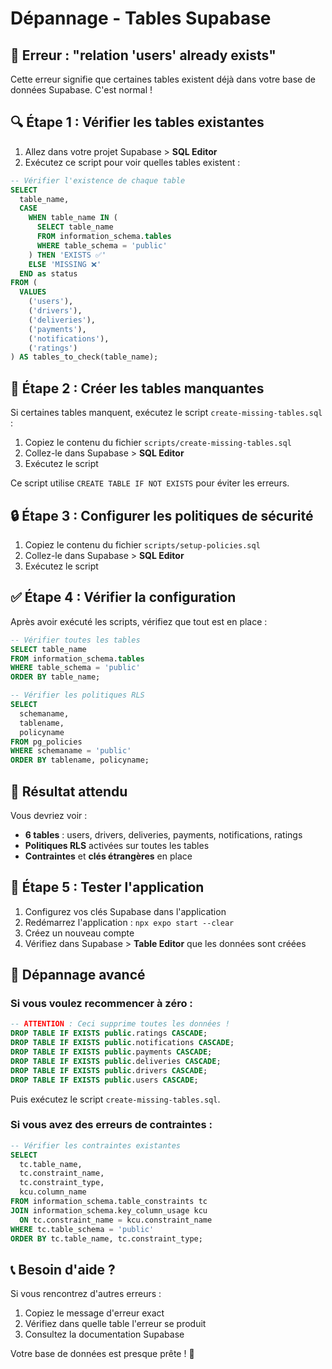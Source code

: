 # Dépannage - Tables Supabase

## 🚨 Erreur : "relation 'users' already exists"

Cette erreur signifie que certaines tables existent déjà dans votre base de données Supabase. C'est normal !

## 🔍 **Étape 1 : Vérifier les tables existantes**

1. Allez dans votre projet Supabase > **SQL Editor**
2. Exécutez ce script pour voir quelles tables existent :

```sql
-- Vérifier l'existence de chaque table
SELECT 
  table_name,
  CASE 
    WHEN table_name IN (
      SELECT table_name 
      FROM information_schema.tables 
      WHERE table_schema = 'public'
    ) THEN 'EXISTS ✅'
    ELSE 'MISSING ❌'
  END as status
FROM (
  VALUES 
    ('users'),
    ('drivers'),
    ('deliveries'),
    ('payments'),
    ('notifications'),
    ('ratings')
) AS tables_to_check(table_name);
```

## 🔧 **Étape 2 : Créer les tables manquantes**

Si certaines tables manquent, exécutez le script `create-missing-tables.sql` :

1. Copiez le contenu du fichier `scripts/create-missing-tables.sql`
2. Collez-le dans Supabase > **SQL Editor**
3. Exécutez le script

Ce script utilise `CREATE TABLE IF NOT EXISTS` pour éviter les erreurs.

## 🔒 **Étape 3 : Configurer les politiques de sécurité**

1. Copiez le contenu du fichier `scripts/setup-policies.sql`
2. Collez-le dans Supabase > **SQL Editor**
3. Exécutez le script

## ✅ **Étape 4 : Vérifier la configuration**

Après avoir exécuté les scripts, vérifiez que tout est en place :

```sql
-- Vérifier toutes les tables
SELECT table_name 
FROM information_schema.tables 
WHERE table_schema = 'public' 
ORDER BY table_name;

-- Vérifier les politiques RLS
SELECT 
  schemaname,
  tablename,
  policyname
FROM pg_policies 
WHERE schemaname = 'public'
ORDER BY tablename, policyname;
```

## 🎯 **Résultat attendu**

Vous devriez voir :
- **6 tables** : users, drivers, deliveries, payments, notifications, ratings
- **Politiques RLS** activées sur toutes les tables
- **Contraintes** et **clés étrangères** en place

## 🚀 **Étape 5 : Tester l'application**

1. Configurez vos clés Supabase dans l'application
2. Redémarrez l'application : `npx expo start --clear`
3. Créez un nouveau compte
4. Vérifiez dans Supabase > **Table Editor** que les données sont créées

## 🔧 **Dépannage avancé**

### Si vous voulez recommencer à zéro :

```sql
-- ATTENTION : Ceci supprime toutes les données !
DROP TABLE IF EXISTS public.ratings CASCADE;
DROP TABLE IF EXISTS public.notifications CASCADE;
DROP TABLE IF EXISTS public.payments CASCADE;
DROP TABLE IF EXISTS public.deliveries CASCADE;
DROP TABLE IF EXISTS public.drivers CASCADE;
DROP TABLE IF EXISTS public.users CASCADE;
```

Puis exécutez le script `create-missing-tables.sql`.

### Si vous avez des erreurs de contraintes :

```sql
-- Vérifier les contraintes existantes
SELECT 
  tc.table_name, 
  tc.constraint_name, 
  tc.constraint_type,
  kcu.column_name
FROM information_schema.table_constraints tc
JOIN information_schema.key_column_usage kcu 
  ON tc.constraint_name = kcu.constraint_name
WHERE tc.table_schema = 'public'
ORDER BY tc.table_name, tc.constraint_type;
```

## 📞 **Besoin d'aide ?**

Si vous rencontrez d'autres erreurs :
1. Copiez le message d'erreur exact
2. Vérifiez dans quelle table l'erreur se produit
3. Consultez la documentation Supabase

Votre base de données est presque prête ! 🎉
